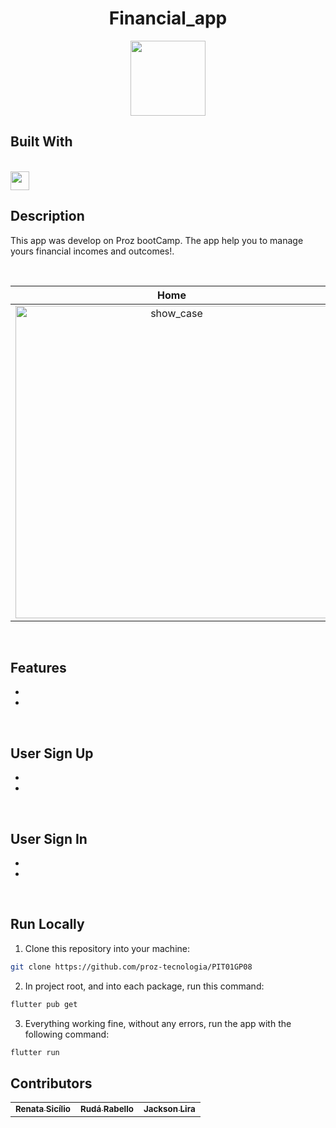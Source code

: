 <h1 align="center">
  Financial_app
</h1>
<p align="center">
  <img  src="https://img.icons8.com/office/344/ledger.png" height="120px"/>
</p>

 ## Built With
  <br/>
  <img src="https://storage.googleapis.com/cms-storage-bucket/6a07d8a62f4308d2b854.svg" height="30px" align="center"/>
<br/>

## Description

This app was develop on Proz bootCamp. The app help you to manage yours financial incomes and outcomes!.

<br/>

Home                       | Adding outcomes           | Adding incomes              |
:-------------------------:|:-------------------------:|:-------------------------:
<img src="https://user-images.githubusercontent.com/112419444/191877356-80b4695e-c636-4b94-b18e-26a424baadc8.png" alt="show_case"  height="500">   | <img src="https://user-images.githubusercontent.com/112419444/191877454-f299a4d0-9478-4ce3-8afb-01700f494ced.png" alt="show_case"  height="500"> | <img src="https://user-images.githubusercontent.com/112419444/191877470-60fd82cb-670f-46b7-b62c-3650779dcb92.png" alt="show_case"  height="500"> 

<br/>



## Features
-
-

</br>

## User Sign Up
-
-

</br>

## User Sign In
-
-

</br>

## Run Locally

1. Clone this repository into your machine:

```bash
git clone https://github.com/proz-tecnologia/PIT01GP08
```

2. In project root, and into each package, run this command:

```bash
flutter pub get
```
3. Everything working fine, without any errors, run the app with the following command:

```bash
flutter run 
```

## Contributors 


<table>
  <tr>
    <td align="center"><a href="https://github.com/RenataSisilio"><sub><b>Renata Sicílio</b></sub></a><br/></td>
    <td align="center"><a href="https://github.com/rudarabello"><sub><b>Rudá Rabello</b></sub></a><br/></td>
    <td align="center"><a href="https://github.com/jacksonlira88"><sub><b>Jackson Lira</b></sub></a><br/></td>
</table>

